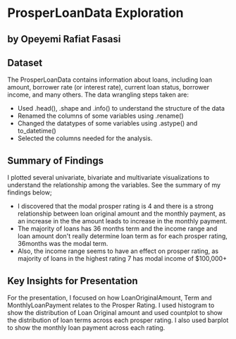 # ProsperLoanData Exploration
## by Opeyemi Rafiat Fasasi


## Dataset
The ProsperLoanData contains information about loans, including loan amount, borrower rate (or interest rate), current loan status, borrower income, and many others.
The data wrangling steps taken are:
- Used .head(), .shape and .info() to understand the structure of the data
- Renamed the columns of some variables using .rename()
- Changed the datatypes of some variables using .astype() and to_datetime()
- Selected the columns needed for the analysis.

## Summary of Findings
I plotted several univariate, bivariate and multivariate visualizations to understand the relationship among the variables. See the summary of my findings below;
- I discovered that the modal prosper rating is 4 and there is a strong relationship between loan original amount and the monthly payment, as an increase in the the amount leads to increase in the monthly payment.
- The majority of loans has 36 months term and the income range and loan amount don't really determine loan term as for each prosper rating,
36months was the modal term.
- Also, the income range seems to have an effect on prosper rating, as majority of loans in the highest rating 7 has modal income of $100,000+


## Key Insights for Presentation
For the presentation, I focused on how LoanOriginalAmount, Term and MonthlyLoanPayment relates to the Prosper Rating. I used histogram to show the distribution of Loan Original amount and used countplot to show the distribution of loan terms across each prosper rating. I also used barplot to show the monthly loan payment across each rating.


